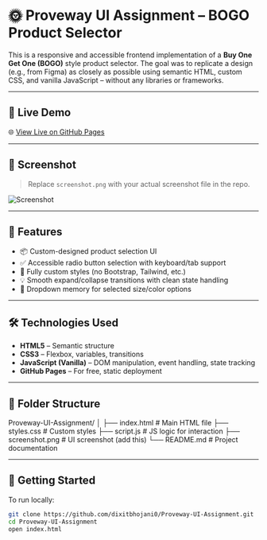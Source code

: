 # 🌞 Proveway UI Assignment – BOGO Product Selector

This is a responsive and accessible frontend implementation of a **Buy One Get One (BOGO)** style product selector. The goal was to replicate a design (e.g., from Figma) as closely as possible using semantic HTML, custom CSS, and vanilla JavaScript – without any libraries or frameworks.

---

## 🔗 Live Demo

🌐 [View Live on GitHub Pages](https://dixitbhojani0.github.io/Proveway-UI-Assignment/)

---

## 📸 Screenshot

> Replace `screenshot.png` with your actual screenshot file in the repo.

![Screenshot](<img width="1422" alt="Screenshot 2025-06-01 at 3 41 44 AM" src="https://github.com/user-attachments/assets/c9566582-3a02-4d15-b6c5-1291782e9331" />)

---

## 🚀 Features

- 📦 Custom-designed product selection UI
- ✅ Accessible radio button selection with keyboard/tab support
- 🎨 Fully custom styles (no Bootstrap, Tailwind, etc.)
- 💡 Smooth expand/collapse transitions with clean state handling
- 🧠 Dropdown memory for selected size/color options

---

## 🛠️ Technologies Used

- **HTML5** – Semantic structure
- **CSS3** – Flexbox, variables, transitions
- **JavaScript (Vanilla)** – DOM manipulation, event handling, state tracking
- **GitHub Pages** – For free, static deployment

---

## 📁 Folder Structure

Proveway-UI-Assignment/
│
├── index.html # Main HTML file
├── styles.css # Custom styles
├── script.js # JS logic for interaction
├── screenshot.png # UI screenshot (add this)
└── README.md # Project documentation

---

## 🔧 Getting Started

To run locally:

```bash
git clone https://github.com/dixitbhojani0/Proveway-UI-Assignment.git
cd Proveway-UI-Assignment
open index.html
